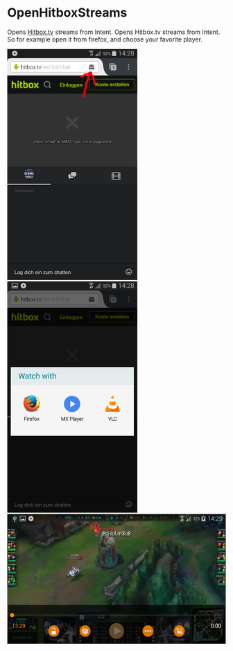 OpenHitboxStreams
=================

Opens [Hitbox.tv](https://www.hitbox.tv/) streams from Intent.
Opens Hitbox.tv streams from Intent. So for example open it from firefox, and choose your favorite player.

[<img src="screenshots/s1.png" width=300>](screenshots/s1.png)
[<img src="screenshots/s2.png" width=300>](screenshots/s2.png)
[<img src="screenshots/s3.png" height=300>](screenshots/s3.png)
